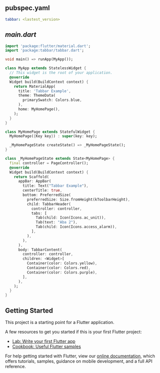 ## pubspec.yaml
```yaml
tabbar: <lastest_version>
```

## *main.dart*
```dart
import 'package:flutter/material.dart';
import 'package:tabbar/tabbar.dart';

void main() => runApp(MyApp());

class MyApp extends StatelessWidget {
  // This widget is the root of your application.
  @override
  Widget build(BuildContext context) {
    return MaterialApp(
      title: 'Tabbar Example',
      theme: ThemeData(
        primarySwatch: Colors.blue,
      ),
      home: MyHomePage(),
    );
  }
}

class MyHomePage extends StatefulWidget {
  MyHomePage({Key key}) : super(key: key);

  _MyHomePageState createState() => _MyHomePageState();
}

class _MyHomePageState extends State<MyHomePage> {
  final controller = PageController();
  @override
  Widget build(BuildContext context) {
    return Scaffold(
      appBar: AppBar(
        title: Text("Tabbar Example"),
        centerTitle: true,
        bottom: PreferredSize(
          preferredSize: Size.fromHeight(kToolbarHeight),
          child: TabbarHeader(
            controller: controller,
            tabs: [
              Tab(child: Icon(Icons.ac_unit)),
              Tab(text: "Aba 2"),
              Tab(child: Icon(Icons.access_alarm)),
            ],
          ),
        ),
      ),
      body: TabbarContent(
        controller: controller,
        children: <Widget>[
          Container(color: Colors.yellow),
          Container(color: Colors.red),
          Container(color: Colors.purple),
        ],
      ),
    );
  }
}
```

## Getting Started

This project is a starting point for a Flutter application.

A few resources to get you started if this is your first Flutter project:

- [Lab: Write your first Flutter app](https://flutter.dev/docs/get-started/codelab)
- [Cookbook: Useful Flutter samples](https://flutter.dev/docs/cookbook)

For help getting started with Flutter, view our
[online documentation](https://flutter.dev/docs), which offers tutorials,
samples, guidance on mobile development, and a full API reference.
